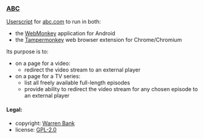 ### [ABC](https://github.com/warren-bank/crx-ABC/tree/webmonkey-userscript/es5)

[Userscript](https://github.com/warren-bank/crx-ABC/raw/webmonkey-userscript/es5/webmonkey-userscript/ABC.user.js) for [abc.com](https://abc.com/) to run in both:
* the [WebMonkey](https://github.com/warren-bank/Android-WebMonkey) application for Android
* the [Tampermonkey](https://chrome.google.com/webstore/detail/tampermonkey/dhdgffkkebhmkfjojejmpbldmpobfkfo) web browser extension for Chrome/Chromium

Its purpose is to:
* on a page for a video:
  - redirect the video stream to an external player
* on a page for a TV series:
  - list all freely available full-length episodes
  - provide ability to redirect the video stream for any chosen episode to an external player

#### Legal:

* copyright: [Warren Bank](https://github.com/warren-bank)
* license: [GPL-2.0](https://www.gnu.org/licenses/old-licenses/gpl-2.0.txt)

